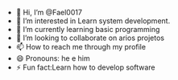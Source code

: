 - 👋 Hi, I’m @Fael0017
- 👀 I’m interested in Learn system development.
- 🌱 I’m currently learning basic programming
- 💞️ I’m looking to collaborate on arios projetos
- 📫 How to reach me through my profile
- 😄 Pronouns: he e him
- ⚡ Fun fact:Learn how to develop software

<!---
Fael0017/Fael0017 is a ✨ special ✨ repository because its `README.md` (this file) appears on your GitHub profile.
You can click the Preview link to take a look at your changes.
--->
